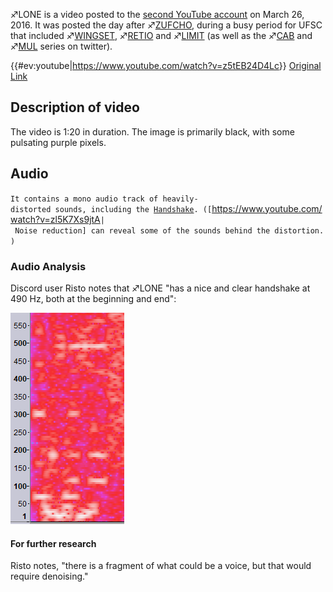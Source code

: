 ♐LONE is a video posted to the [second YouTube account](Real_and_Fake_channels "wikilink") on March 26, 2016. It was
posted the day after ♐[ZUFCHO](ZUFCHO "wikilink"), during a busy period
for UFSC that included ♐[WINGSET](WINGSET "wikilink"),
♐[RETIO](RETIO "wikilink") and ♐[LIMIT](LIMIT "wikilink") (as well as
the ♐[CAB](CAB "wikilink") and ♐[MUL](MUL "wikilink") series on
twitter).

{{\#ev:youtube|<https://www.youtube.com/watch?v=z5tEB24D4Lc>}} [Original Link](https://youtu.be/k_HC_6gdnxk)

## Description of video

The video is 1:20 in duration. The image is primarily black, with some
pulsating purple pixels.

## Audio

`It contains a mono audio track of heavily-distorted sounds, including the `[`Handshake`](Handshake "wikilink")`. ([`<https://www.youtube.com/watch?v=zl5K7Xs9jtA>`| Noise reduction] can reveal some of the sounds behind the distortion.)`

### Audio Analysis

Discord user Risto notes that ♐LONE "has a nice and clear handshake at
490 Hz, both at the beginning and end":

![LONE\_handshake.png](LONE_handshake.png "LONE_handshake.png")

#### For further research

Risto notes, "there is a fragment of what could be a voice, but that
would require denoising."
